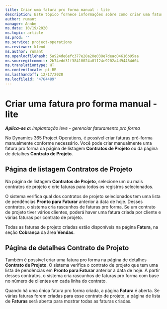 ```yaml
---
title: Criar uma fatura pro forma manual - lite
description: Este tópico fornece informações sobre como criar uma fatura pro forma manual no Project Operations.
author: rumant
manager: Annbe
ms.date: 10/19/2020
ms.topic: article
ms.prod: ''
ms.service: project-operations
ms.reviewer: kfend
ms.author: rumant
ms.openlocfilehash: 5a924de6efc377e28a20e038e7deac04616b95aa
ms.sourcegitcommit: 2b74edd31f38410024a01124c9202a4d94464d04
ms.translationtype: HT
ms.contentlocale: pt-BR
ms.lasthandoff: 12/17/2020
ms.locfileid: "4764489"
---
```

# <a name="create-a-manual-proforma-invoice---lite"></a>Criar uma fatura pro forma manual - lite

_**Aplica-se a:** Implantação leve - gerenciar faturamento pro forma_

No Dynamics 365 Project Operations, é possível criar faturas pró-forma manualmente conforme necessário. Você pode criar manualmente uma fatura pro forma da página de listagem **Contratos de Projeto** ou da página de detalhes **Contrato de Projeto**.

##  <a name="project-contracts-list-page"></a>Página de listagem Contratos de Projeto

Na página de listagem **Contratos de Projeto**, selecione um ou mais contratos de projeto e crie faturas para todos os registros selecionados.

O sistema verifica qual dos contratos de projeto selecionados tem uma lista de pendências **Pronto para Faturar** anterior à data de hoje. Desses contratos, o sistema cria rascunhos de faturas pro forma. Se um contrato de projeto tiver vários clientes, poderá haver uma fatura criada por cliente e várias faturas por contrato de projeto.

Todas as faturas de projeto criadas estão disponíveis na página **Fatura**, na seção **Cobrança** da área **Vendas**.

## <a name="project-contract-details-page"></a>Página de detalhes Contrato de Projeto

Também é possível criar uma fatura pro forma na página de detalhes **Contrato de Projeto**. O sistema verifica o contrato de projeto que tem uma lista de pendências em **Pronto para Faturar** anterior à data de hoje. A partir desses contratos, o sistema cria rascunhos de faturas pro forma com base no número de clientes em cada linha do contrato.

Quando há uma única fatura pro forma criada, a página **Fatura** é aberta. Se várias faturas forem criadas para esse contrato de projeto, a página de lista de **Faturas** será aberta para mostrar todas as faturas criadas.
